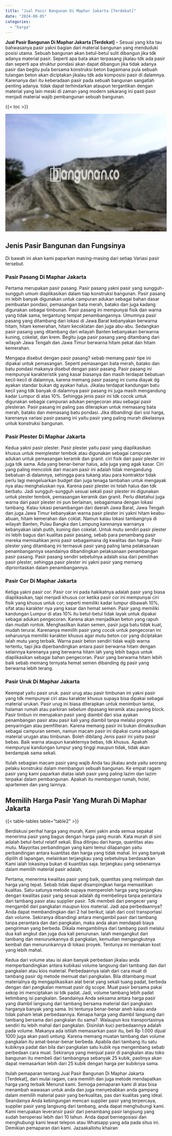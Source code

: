 ```yaml
---
title: "Jual Pasir Bangunan Di Maphar Jakarta [Terdekat]"
date: "2024-08-05"
categories: 
  - "harga"
---
```


**Jual Pasir Bangunan Di Maphar Jakarta \[Terdekat\]** – Sesuai yang kita tau bahwasanya pasir yakni bagian dari material bangunan yang menduduki posisi utama. Sebuah bangunan akan betul-betul sulit dibangun jika tdk adanya material pasir. Seperti apa bata akan terpasang jikalau tdk ada pasir dan seperti apa struktur pondasi akan dapat dibangun jika tidak adanya pasir dan begitu pula bersama konstruksi beton bagaimana pula sebuah tulangan beton akan diciptakan jikalau tdk ada komposisi pasir di dalamnya. Karenanya dari itu keberadaan pasir pada sebuah bangunan sangatlah penting adanya. tidak dapat terhindarkan ataupun tergantikan dengan material yang lain meski di zaman yang modern sekarang ini pasti pasir menjadi material wajib pembangunan sebuah bangunan.

{{< toc >}}

![Jual Pasir Bangunan Di Maphar Jakarta [Terdekat]](/images/jual-pasir-bangunan-14.png)

## Jenis Pasir Bangunan dan Fungsinya

Di bawah ini akan kami paparkan masing-masing dari setiap Variasi pasir tersebut.

### Pasir Pasang Di Maphar Jakarta

Pertama merupakan pasir pasang. Pasir pasang yakni pasir yang sungguh-sungguh umum diaplikasikan dalam tiap konstruksi bangunan. Pasir pasang ini lebih banyak digunakan untuk campuran adukan sebagai bahan dasar pembuatan pondasi, pemasangan bata merah, batako dan juga kadang digunakan sebagai timbunan. Pasir pasang ini mempunyai fisik dan warna yang tidak sama, tergantung tempat penambangannya. Umumnya pasir pasang yang ditambang dari lokasi di Jawa Barat kebanyakan berwarna hitam, hitam kemerahan, hitam kecoklatan dan juga abu-abu. Sedangkan pasir pasang yang ditambang dari wilayah Banten kebanyakan berwarna kuning, cokelat, dan krem. Begitu juga pasir pasang yang ditambang dari wilayah Jawa Tengah dan Jawa Timur berwarna hitam pekat dan hitam kemerahan.

Mengapa disebut dengan pasir pasang? sebab memang pasir tipe ini dipakai untuk pemasangan. Seperti pemasangan bata merah, batako dan batu pondasi makanya disebut dengan pasir pasang. Pasir pasang ini mempunyai karakteristik yang kasar biasanya dan masih terdapat bebatuan kecil-kecil di dalamnya, karena memang pasir pasang ini cuma diayak dg ayakan standar bukan dg ayakan halus. Jikalau terdapat kandungan batu kecil yang tdk banyak di dalamnya pasir pasang ini juga masih mengandung kadar Lumpur di atas 10%. Sehingga jenis pasir ini tdk cocok untuk digunakan sebagai campuran adukan pengecoran atau sebagai pasir plesteran. Pasir pasang ini paling pas diterapkan untuk memasang bata merah, batako dan memasang batu pondasi. Jika dibandingi dari sisi harga, karenanya variasi pasir pasang ini yaitu pasir yang paling murah dikelasnya untuk konstruksi bangunan.

### Pasir Plester Di Maphar Jakarta

Kedua yakni pasir plester. Pasir plester yaitu pasir yang diaplikasikan khusus untuk memplester tembok atau digunakan sebagai campuran adukan untuk pemasangan keramik dan granit. ciri fisik dari pasir plester ini juga tdk sama. Ada yang benar-benar halus, ada juga yang agak kasar. Ciri yang paling mencolok dari macam pasir ini adalah tidak mengandung bebatuan di dalamnya, sehingga para tukang atau para kontraktor tidak perlu lagi mengeluarkan budget dan juga tenaga tambahan untuk mengayak nya atau menghaluskan nya. Karena pasir plester ini telah halus dan tdk berbatu. Jadi sungguh-sungguh sesuai sekali pasir plester ini digunakan untuk plester tembok, pemasangan keramik dan granit. Perlu diketahui juga warna dari pasir plester ini pun berlainan, sebagaimana dengan lokasi tambang. Kalau lokasi penambangan dari daerah Jawa Barat, Jawa Tengah dan juga Jawa Timur kebanyakan warna pasir plester ini yakni hitam keabu-abuan, hitam kemerahan dan coklat. Namun kalau lokasi tambangnya di wilayah Banten, Pulau Bangka dan Lampung karenanya warnanya kebanyakan ialah putih, kuning dan cokelat. Untuk mutu sendiri pasir plester ini lebih bagus dari kualitas pasir pasang, sebab para penambang pasir mereka memisahkan jenis pasir sebagaimana dg kwalitas dan harga. Pasir plester yang ditambang ini termasuk pasir yang paling lama pelaksanaan penambangannya seandainya dibandingkan pelaksanaan penambangan pasir pasang. Pasir pasang sendiri sebetulnya adalah sisa dari pemilihan pasir plester, sehingga pasir plester ini yakni pasir yang memang diprioritaskan dalam penambangannya.

### Pasir Cor Di Maphar Jakarta

Ketiga yakni pasir cor. Pasir cor ini pada hakikatnya adalah pasir yang biasa diaplikasikan, tapi menjadi khusus cor ketika pasir cor ini mempunyai ciri fisik yang khusus untuk cor; seperti memiliki kadar lumpur dibawah 10%, sifat atau karakter nya yang kasar dan hemat semen. Pasir yang memiliki kandungan Lumpur di atas 10% itu betul-betul tidak layak untuk dipakai sebagai adukan pengecoran. Karena akan menjadikan beton yang rapuh dan mudah rontok. Menghasilkan ikatan semen, pasir juga batu tidak kuat, mudah terurai. Karenanya memilih pasir yang cocok untuk pengecoran ini seharusnya memiliki karakter khusus agar mutu beton cor yang diciptakan ialah mutu yang terbaik. Warna pasir beton sendiri tidak wajib warna tertentu, tapi jika diperbandingkan antara pasir berwarna hitam dengan selainnya karenanya yang berwarna hitam lah yang lebih bagus untuk diaplikasikan sebagai bahan pengecoran. Pasir yang berwarna hitam lebih baik sebab memang ternyata hemat semen dibanding dg pasir yang berwarna lebih terang.

### Pasir Uruk Di Maphar Jakarta

Keempat yaitu pasir uruk. pasir urug atau pasir timbunan ini yakni pasir yang tdk mempunyai ciri atau karakter khusus supaya bisa dipakai sebagai material urukan. Pasir urug ini biasa diterapkan untuk menimbun lantai, halaman rumah atau parkiran sebelum dipasang keramik atau paving block. Pasir timbun ini merupakan pasir yang diambil dari sisa ayakan penambangan pasir atau pasir kali yang diambil tanpa melalui progres penyaringan atau pemfilteran. Karena memang pasir ini bukan dimaksudkan sebagai campuran semen, namun macam pasir ini dipakai cuma sebagai material urugan atau timbunan. Boleh dibilang Jenis pasir ini yaitu pasir bebas. Baik warna ataupun karakternya bebas, tdk khusus. Apakah mempunyai kandungan lumpur yang tinggi maupun tidak, tidak akan berdampak sama sekali.

Itulah sebagian macam pasir yang wajib Anda tau jikalau anda yaitu seorang pelaku konstruksi dalam membangun sebuah bangunan. Ke empat ragam pasir yang kami paparkan diatas ialah pasir yang paling lazim dan lazim terpakai dalam pembangunan. Apakah itu membangun rumah, hotel, apartemen dan yang lainnya.

## Memilih Harga Pasir Yang Murah Di Maphar Jakarta

{{< table-tables table="table2" >}}

Berdiskusi perihal harga yang murah, Kami yakin anda semua sepakat menerima pasir yang bagus dengan harga yang murah. Kata murah di sini adalah betul-betul relatif sekali. Bisa ditinjau dari harga, quantitas atau mutu. Mayoritas perbandingan yang kami temui dilapangan yaitu perbandingan antara kuantitas dan harga yang tidak mahal. Ini yang banyak dipilih di lapangan, melainkan terjangkau yang sebetulnya berdasarkan Kami ialah lokasinya bukan di kuantitas saja. terjangkau yang sebenarnya dalam memilih material pasir adalah;

Pertama, menerima kwalitas pasir yang baik, quantitas yang melimpah dan harga yang tepat. Sebab tidak dapat disampingkan harga memastikan kualitas. Satu-satunya metode supaya memperoleh harga yang terjangkau dengan kwalitas pasir yang sesuai adalah dg membelinya tanpa perantara dari tambang pasir atau supplier pasir. Tdk membeli dari pengecer yang mengambil dari pangkalan maupun kios material. Jadi apa perbedaannya? Anda dapat membandingkan dari 2 hal berikut; ialah dari cost transportasi dan volume. Sekiranya dibandingi antara mengambil pasir dari tambang tanpa perantara dan dari pangkalan, maka anda akan mendapati biaya pengiriman yang berbeda. Dikala mengambilnya dari tambang pasti melalui dua kali angkut dan juga dua kali penurunan. Ialah mengangkut dari tambang dan menurunkannya di pangkalan, kemudian mengangkutnya kembali dan menurunkannya di lokasi proyek. Tentunya ini memakan kost yang lebih mahal.

Kedua dari volume atau isi akan banyak perbedaan jikalau anda memperbandingkan antara kubikasi volume langsung dari tambang dan dari pangkalan atau kios material. Perbedaannya ialah dari cara muat di tambang pasir dg metode memuat dari pangkalan. Bila ditambang muat materialnya dg mengaplikasikan alat berat yang sekali tuang padat, berbeda dengan dari pangkalan memuat pasir dg scope. Muat pasir bersama pakai sekop ini menciptakan isi tdk padat. Jadi, volume tambang lebih padat ketimbang isi pangkalan. Seandainya Anda seksama antara harga pasir yang diambil langsung dari tambang bersama material dari pangkalan harganya banyak yang sama. Ini tentunya benar-benar aneh kalau anda tidak paham letak perbedaannya. Kenapa harga yang diambil langsung dari tambang bersama dari pangkalan itu sama?. Walaupun kos transportasinya sendiri itu lebih mahal dari pangkalan. Disinilah kuci perbedaannya adalah pada volume. Makanya ada istilah memasarkan pasir itu, beli Rp 1.000 dijual 1000 juga akan pasti untung. Karena memang muatan tambang dan volume pangkalan itu amat-benar-benar berbeda. Apabila dari tambang itu satu kubiknya padat dan bila dari pangkalan satu kubik nya mengembang sebab perbedaan cara muat. Sekiranya yang menjual pasir di pangkalan atau toko bangunan itu membeli dari tambangnya sebanyak 25 kubik, pastinya akan dapat memasarkan lebih dari 25 kubik dengan harga per kubiknya sama.

Itulah pemaparan tentang Jual Pasir Bangunan Di Maphar Jakarta \[Terdekat\], dari mulai ragam, cara memilih dan juga metode mendapatkan harga yang terbaik Menurut kami. Semoga pemaparan kami di atas bisa menambah wawasan untuk anda dan juga menyebabkan anda gampang dalam memilih material pasir yang berkualitas, pas dan kualitas yang ideal. Seandainya Anda kebingungan mencari supplier pasir yang terpercaya, supplier pasir yang langsung dari tambang, anda dapat menghubungi kami. Kami merupakan leveransir pasir dari penambang pasir langsung yang sudah beroperasi lebih dari 10 tahun. Anda dapat bernegosiasi dan menghubungi kami lewat telepon atau Whatsapp yang ada pada situs ini. Demikian pemaparan dari kami. Jazaakallohu khairan
